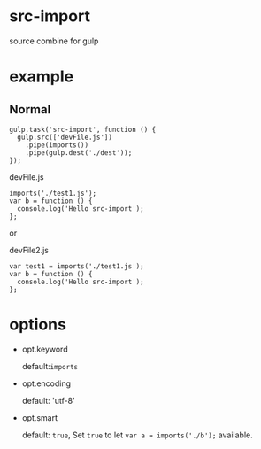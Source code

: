 # src-import
source combine for gulp

# example
## Normal
```
gulp.task('src-import', function () {
  gulp.src(['devFile.js'])
    .pipe(imports())
    .pipe(gulp.dest('./dest'));
});
```

devFile.js
```
imports('./test1.js');
var b = function () {
  console.log('Hello src-import');
};
```
or

devFile2.js
```
var test1 = imports('./test1.js');
var b = function () {
  console.log('Hello src-import');
};
```


# options

- opt.keyword

  default:`imports`

- opt.encoding
  
  default: 'utf-8'

- opt.smart

  default: `true`, Set `true` to let `var a = imports('./b');` available.

